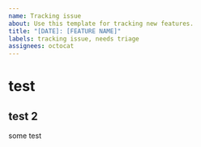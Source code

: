 ```yaml
---
name: Tracking issue
about: Use this template for tracking new features.
title: "[DATE]: [FEATURE NAME]"
labels: tracking issue, needs triage
assignees: octocat
---
```


# test

## test 2

some test
